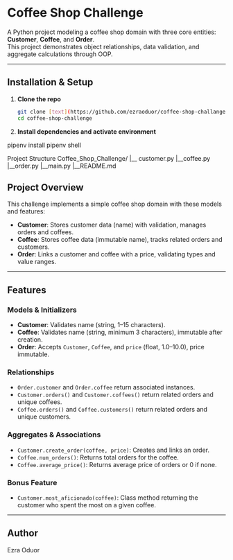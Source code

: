 
# Coffee Shop Challenge 

A Python project modeling a coffee shop domain with three core entities: **Customer**, **Coffee**, and **Order**.  
This project demonstrates object relationships, data validation, and aggregate calculations through OOP.

---

## Installation & Setup

1. **Clone the repo**
   ```bash
   git clone [text](https://github.com/ezraoduor/coffee-shop-challange)
   cd coffee-shop-challenge

2. **Install dependencies and activate environment**

pipenv install
pipenv shell

Project Structure
Coffee_Shop_Challenge/
|__ customer.py
|__coffee.py 
|__order.py
|__main.py
|__README.md

## Project Overview

This challenge implements a simple coffee shop domain with these models and features:

- **Customer**: Stores customer data (name) with validation, manages orders and coffees.
- **Coffee**: Stores coffee data (immutable name), tracks related orders and customers.
- **Order**: Links a customer and coffee with a price, validating types and value ranges.

---

## Features

### Models & Initializers
- **Customer**: Validates name (string, 1–15 characters).
- **Coffee**: Validates name (string, minimum 3 characters), immutable after creation.
- **Order**: Accepts `Customer`, `Coffee`, and `price` (float, 1.0–10.0), price immutable.

### Relationships
- `Order.customer` and `Order.coffee` return associated instances.
- `Customer.orders()` and `Customer.coffees()` return related orders and unique coffees.
- `Coffee.orders()` and `Coffee.customers()` return related orders and unique customers.

### Aggregates & Associations
- `Customer.create_order(coffee, price)`: Creates and links an order.
- `Coffee.num_orders()`: Returns total orders for the coffee.
- `Coffee.average_price()`: Returns average price of orders or 0 if none.

### Bonus Feature
- `Customer.most_aficionado(coffee)`: Class method returning the customer who spent the most on a given coffee.

---
## Author
Ezra Oduor
